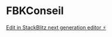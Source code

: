 # FBKConseil

[Edit in StackBlitz next generation editor ⚡️](https://stackblitz.com/~/github.com/enzo0106/FBKConseil)